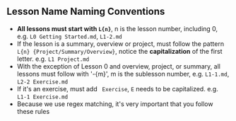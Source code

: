 ## Lesson Name Naming Conventions
- **All lessons must start with `L{n}`**, n is the lesson number, including 0, e.g. `L0 Getting Started.md`, `L1-2.md`
- If the lesson is a summary, overview or project, must follow the pattern `L{n} {Project/Summary/Overview}`, notice the **capitalization** of the first letter. e.g. `L1 Project.md`
- With the exception of Lesson 0 and overview, project, or summary, all lessons must follow with '-{m}', m is the sublesson number, e.g. `L1-1.md`, `L2-2 Exercise.md`
- If it's an exercise, must add ` Exercise`, `E` needs to be capitalized. e.g. `L1-1 Exercise.md`
- Because we use regex matching, it's very important that you follow these rules